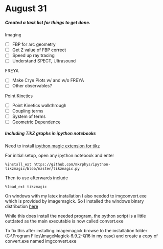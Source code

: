 # August 31

##### Created a task list for things to get done.

Imaging
- [ ] FBP for arc geometry
- [ ] Get Z value of FBP correct
- [ ] Speed up ray tracing
- [ ] Understand SPECT, Ultrasound

FREYA
- [ ] Make Crye Plots w/ and w/o FREYA
- [ ] Other observables?

Point Kinetics
- [ ] Point Kinetics walkthrough
- [ ] Coupling terms
- [ ] System of terms
- [ ] Geometric Dependence

##### Including TikZ graphs in ipython notebooks

Need to install [ipython magic extension for tikz](https://github.com/mkrphys/ipython-tikzmagic)

For initial setup, open any ipython notebook and enter 

`%install_ext https://github.com/mkrphys/ipython-tikzmagic/blob/master/tikzmagic.py`

Then to use afterwards include

`%load_ext tikzmagic`

On windows with my latex installation I also needed to imgconvert.exe which is provided by imagemagick. So I installed the windows binary distribution [here](http://www.imagemagick.org/script/binary-releases.php#windows)

While this does install the needed program, the python script is a little outdated as the main executable is now called convert.exe

To fix this after installing imagemagick browse to the installation folder (C:\Program Files\ImageMagick-6.9.2-Q16 in my case) and create a copy of convert.exe named imgconvert.exe
